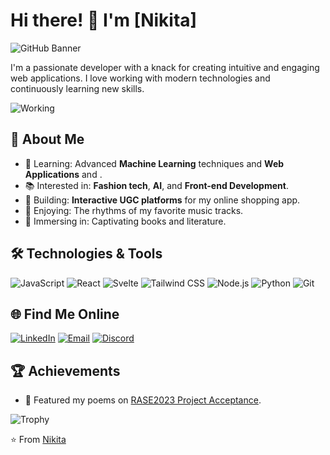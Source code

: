 # Hi there! 👋 I'm [Nikita]

![GitHub Banner](https://yourimageurl.com/banner.png)

I'm a passionate developer with a knack for creating intuitive and engaging web applications. I love working with modern technologies and continuously learning new skills.

![Working](https://media.giphy.com/media/13HgwGsXF0aiGY/giphy.gif)

## 🚀 About Me

- 🌱 Learning: Advanced **Machine Learning** techniques and **Web Applications** and .
- 📚 Interested in: **Fashion tech**, **AI**, and **Front-end Development**.
- 🎨 Building: **Interactive UGC platforms** for my online shopping app.
- 🎵 Enjoying: The rhythms of my favorite music tracks.
- 📖 Immersing in: Captivating books and literature.

## 🛠️ Technologies & Tools

![JavaScript](https://img.shields.io/badge/-JavaScript-333333?style=flat&logo=javascript)
![React](https://img.shields.io/badge/-React-333333?style=flat&logo=react)
![Svelte](https://img.shields.io/badge/-Svelte-333333?style=flat&logo=svelte)
![Tailwind CSS](https://img.shields.io/badge/-Tailwind%20CSS-333333?style=flat&logo=tailwind-css)
![Node.js](https://img.shields.io/badge/-Node.js-333333?style=flat&logo=node.js)
![Python](https://img.shields.io/badge/-Python-333333?style=flat&logo=python)
![Git](https://img.shields.io/badge/-Git-333333?style=flat&logo=git)

## 🌐 Find Me Online

[![LinkedIn](https://img.shields.io/badge/-LinkedIn-0077B5?style=flat&logo=linkedin&logoColor=white)](https://www.linkedin.com/in/nikita-kumari-09bb85262/)
[![Email](https://img.shields.io/badge/-Email-D14836?style=flat&logo=gmail&logoColor=white)](mailto:iamnikita004@gmail.com)
[![Discord](https://img.shields.io/badge/-Discord-7289DA?style=flat&logo=discord&logoColor=white)](https://discord.com/users/nikitaa8937)


## 🏆 Achievements

- 🌟 Featured my poems on [RASE2023 Project Acceptance](https://drive.google.com/file/d/1ygL1hH4lIMj9dm3IOrHfU61Wh6UXdKOP/view).

![Trophy](https://media.giphy.com/media/l3q2K5jinAlChoCLS/giphy.gif)


⭐️ From [Nikita](https://github.com/nikita7526)
